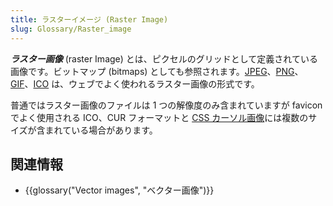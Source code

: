 ```yaml
---
title: ラスターイメージ (Raster Image)
slug: Glossary/Raster_image
---
```

**_ラスター画像_** (raster Image) とは、ピクセルのグリッドとして定義されている画像です。ビットマップ (bitmaps) としても参照されます。[JPEG](/ja/docs/Glossary/jpeg)、[PNG](/ja/docs/Glossary/PNG)、[GIF](/ja/docs/Glossary/gif)、[ICO](<https://ja.wikipedia.org/wiki/ICO_(ファイルフォーマット)>) は、ウェブでよく使われるラスター画像の形式です。

普通ではラスター画像のファイルは 1 つの解像度のみ含まれていますが favicon でよく使用される ICO、CUR フォーマットと [CSS カーソル画像](/ja/docs/Web/CSS/cursor)には複数のサイズが含まれている場合があります。

## 関連情報

- {{glossary("Vector images", "ベクター画像")}}
